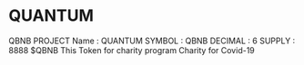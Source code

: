 # QUANTUM
QBNB PROJECT
Name : QUANTUM
SYMBOL : QBNB
DECIMAL : 6
SUPPLY : 8888 $QBNB
This Token for charity program
Charity for Covid-19 
